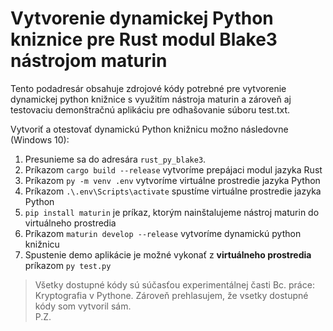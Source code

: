 # Vytvorenie dynamickej Python kniznice pre Rust modul Blake3 nástrojom maturin
Tento podadresár obsahuje zdrojové kódy potrebné pre vytvorenie dynamickej python knižnice s využitím nástroja maturin a zároveň aj testovaciu demonštračnú aplikáciu pre odhašovanie súboru test.txt.

Vytvoriť a otestovať dynamickú Python knižnicu možno následovne (Windows 10):  
1) Presunieme sa do adresára `rust_py_blake3`.
2) Príkazom `cargo build --release` vytvoríme prepájaci modul jazyka Rust
3) Príkazom `py -m venv .env` vytvoríme virtuálne prostredie jazyka Python
4) Príkazom `.\.env\Scripts\activate` spustíme virtuálne prostredie jazyka Python
5) `pip install maturin` je príkaz, ktorým nainštalujeme nástroj maturin do virtuálneho prostredia
6) Príkazom `maturin develop --release` vytvoríme dynamickú python knižnicu
7) Spustenie demo aplikácie je možné vykonať z __virtuálneho prostredia__ príkazom `py test.py` 

> Všetky dostupné kódy sú súčasťou experimentálnej časti Bc. práce: Kryptografia v Pythone. Zároveň prehlasujem, že vsetky dostupné kódy som vytvoril sám.  
P.Z.